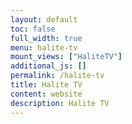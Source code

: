 ```yaml
---
layout: default
toc: false
full_width: true
menu: halite-tv
mount_views: ["HaliteTV"]
additional_js: []
permalink: /halite-tv
title: Halite TV
content: website
description: Halite TV
---
```


<div id="halite-tv-container"></div>

